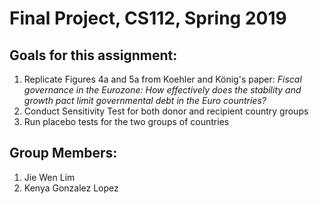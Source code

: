 # Final Project, CS112, Spring 2019

## Goals for this assignment:
1. Replicate Figures 4a and 5a from Koehler and König's paper: *Fiscal governance in the Eurozone: How effectively does the stability and growth pact limit governmental debt in the Euro countries?*
2. Conduct Sensitivity Test for both donor and recipient country groups
3. Run placebo tests for the two groups of countries

## Group Members:
1. Jie Wen Lim
2. Kenya Gonzalez Lopez
